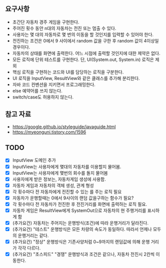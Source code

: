 ## 요구사항
* 초간단 자동차 경주 게임을 구현한다.
* 주어진 횟수 동안 n대의 자동차는 전진 또는 멈출 수 있다.
* 사용자는 몇 대의 자동차로 몇 번의 이동을 할 것인지를 입력할 수 있어야 한다.
* 전진하는 조건은 0에서 9 사이에서 random 값을 구한 후 random 값이 4이상일 경우이다.
* 자동차의 상태를 화면에 출력한다. 어느 시점에 출력할 것인지에 대한 제약은 없다.
* 모든 로직에 단위 테스트를 구현한다. 단, UI(System.out, System.in) 로직은 제외
* 핵심 로직을 구현하는 코드와 UI를 담당하는 로직을 구분한다.
* UI 로직을 InputView, ResultView와 같은 클래스를 추가해 분리한다.
* 자바 코드 컨벤션을 지키면서 프로그래밍한다.
* else 예약어를 쓰지 않는다.
* switch/case도 허용하지 않는다.

## 참고 자료
* https://google.github.io/styleguide/javaguide.html
* https://myeonguni.tistory.com/1596

## TODO
- [x] InputView 도메인 추가
- [x] InputView는 사용자에게 몇대의 자동차를 이용할지 물어봄.
- [x] InputView는 사용자에게 몇번의 회수를 돌지 물어봄
- [x] 사용자에게 받은 정보는, 자동차게임 생성에 사용함.
- [x] 자동차 게임과 자동차의 객체 생성, 관계 형성
- [x] 각 횟수마다  전 자동차에게 전진할 수 있는 를 주는 로직 필요
- [x] 자동차가 운행할때는 0에서 9사이의 랜덤 값을구하는 함수가 필요?
- [x] 각 횟수마다 전 자동차가 전진한 후 전진거리를 화면에 출력하는 로직 필요.
- [x] 자동차 게임은 ResultView에게 SystemOut으로 자동차의 현 주행거리를 표시하게 함
- [x] (추가요건) 자동차는 주어지는 운행방식(조건)에 따라 운행거리가 달라진다.
- [x] (추가요건) "테스트" 운행방식은 모든 차량의 속도가 동일하다. 따라서 언제나 모두의 운행거리는 같다.
- [x] (추가요건) "정상" 운행방식은 기존사양처럼 0~9까지의 랜덤값에 의해 운행 거리가 각각 다르다.
- [x] (추가요건) "초스피드" "경쟁" 운행방식과 조건은 같으나, 자동차 전진시 2칸씩 이동한다.
